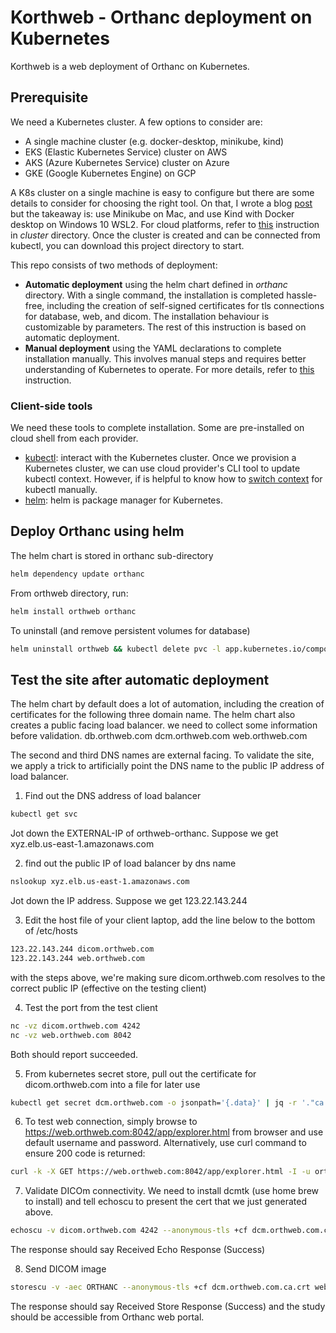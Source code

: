 # Korthweb - Orthanc deployment on Kubernetes
Korthweb is a web deployment of Orthanc on Kubernetes. 

## Prerequisite
We need a Kubernetes cluster. A few options to consider are:
* A single machine cluster (e.g. docker-desktop, minikube, kind)
* EKS (Elastic Kubernetes Service) cluster on AWS
* AKS (Azure Kubernetes Service) cluster on Azure
* GKE (Google Kubernetes Engine) on GCP

A K8s cluster on a single machine is easy to configure but there are some details to consider for choosing the right tool. On that, I wrote a blog [post](https://www.digihunch.com/2021/09/single-node-kubernetes-cluster-minikube/) but the takeaway is: use Minikube on Mac, and use Kind with Docker desktop on Windows 10 WSL2. For cloud platforms, refer to [this](https://github.com/digihunch/korthweb/blob/main/cluster/README.md) instruction in *cluster* directory. Once the cluster is created and can be connected from kubectl, you can download this project directory to start. 

This repo consists of two methods of deployment:
* **Automatic deployment** using the helm chart defined in *orthanc* directory. With a single command, the installation is completed hassle-free, including the creation of self-signed certificates for tls connections for database, web, and dicom. The installation behaviour is customizable by parameters. The rest of this instruction is based on automatic deployment.
* **Manual deployment** using the YAML declarations to complete installation manually. This involves manual steps and requires better understanding of Kubernetes to operate. For more details, refer to [this](https://github.com/digihunch/korthweb/tree/main/manual) instruction.

### Client-side tools
We need these tools to complete installation. Some are pre-installed on cloud shell from each provider.
* [kubectl](https://kubernetes.io/docs/tasks/tools/#kubectl): interact with the Kubernetes cluster. Once we provision a Kubernetes cluster, we can use cloud provider's CLI tool to update kubectl context. However, if is helpful to know how to [switch context](https://kubernetes.io/docs/tasks/access-application-cluster/configure-access-multiple-clusters/) for kubectl manually.
* [helm](https://helm.sh/docs/intro/install/): helm is package manager for Kubernetes.

## Deploy Orthanc using helm
The helm chart is stored in orthanc sub-directory
```sh
helm dependency update orthanc
```
From orthweb directory, run:
```sh
helm install orthweb orthanc
```
To uninstall (and remove persistent volumes for database) 
```sh
helm uninstall orthweb && kubectl delete pvc -l app.kubernetes.io/component=postgresql && kubectl delete pvc -l app=elasticsearch-master
```
## Test the site after automatic deployment
The helm chart by default does a lot of automation, including the creation of certificates for the following three domain name. The helm chart also creates a public facing load balancer. we need to collect some information before validation.
db.orthweb.com
dcm.orthweb.com
web.orthweb.com

The second and third DNS names are external facing. To validate the site, we apply a trick to artificially point the DNS name to the public IP address of load balancer.

1. Find out the DNS address of load balancer
```sh
kubectl get svc 
``` 
Jot down the EXTERNAL-IP of orthweb-orthanc.  Suppose we get xyz.elb.us-east-1.amazonaws.com

2. find out the public IP of load balancer by dns name
```sh
nslookup xyz.elb.us-east-1.amazonaws.com
```
Jot down the IP address. Suppose we get 123.22.143.244

3. Edit the host file of your client laptop, add the line below to the bottom of /etc/hosts
```sh
123.22.143.244 dicom.orthweb.com
123.22.143.244 web.orthweb.com
```
with the steps above, we're making sure dicom.orthweb.com resolves to the correct public IP (effective on the testing client)

4. Test the port from the test client
```sh
nc -vz dicom.orthweb.com 4242
nc -vz web.orthweb.com 8042
```
Both should report succeeded.

5. From kubernetes secret store, pull out the certificate for dicom.orthweb.com into a file for later use
```sh
kubectl get secret dcm.orthweb.com -o jsonpath='{.data}' | jq -r '."ca.crt"' | base64 --decode > dcm.orthweb.com.ca.crt
```

6. To test web connection, simply browse to https://web.orthweb.com:8042/app/explorer.html from browser and use default username and password. Alternatively, use curl command to ensure 200 code is returned:
```sh
curl -k -X GET https://web.orthweb.com:8042/app/explorer.html -I -u orthanc:orthanc
```

7. Validate DICOm connectivity. We need to install dcmtk (use home brew to install) and tell echoscu to present the cert that we just generated above.
```sh
echoscu -v dicom.orthweb.com 4242 --anonymous-tls +cf dcm.orthweb.com.ca.crt
```
The response should say Received Echo Response (Success)

8. Send DICOM image
```sh
storescu -v -aec ORTHANC --anonymous-tls +cf dcm.orthweb.com.ca.crt web.orthweb.com 4242 ~/Downloads/CR.dcm
```
The response should say Received Store Response (Success) and the study should be accessible from Orthanc web portal.

